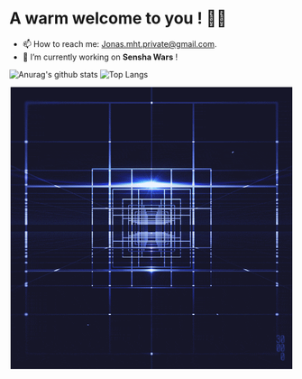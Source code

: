 # A warm welcome to you ! 👋😄

- 📫 How to reach me: Jonas.mht.private@gmail.com.
- 🔭 I’m currently working on __Sensha Wars__ !

![Anurag's github stats](https://github-readme-stats.vercel.app/api?username=JonasMht&count_private=true)<!-- GitHub stats -->
![Top Langs](https://github-readme-stats.vercel.app/api/top-langs/?username=JonasMht&layout=compact)<!-- Languages stats -->
<div style="display:block;text-align:center"><img src="images/Q8i2.gif" /></div>
<!--
**JonasMht/JonasMht** is a ✨ _special_ ✨ repository because its `README.md` (this file) appears on your GitHub profile.

Here are some ideas to get you started:

- 🔭 I’m currently working on ...
- 🌱 I’m currently learning ...
- 👯 I’m looking to collaborate on ...
- 🤔 I’m looking for help with ...
- 💬 Ask me about ...
- 📫 How to reach me: ...
- 😄 Pronouns: ...
- ⚡ Fun fact: ...
-->
